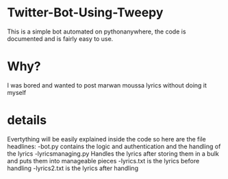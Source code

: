 # Twitter-Bot-Using-Tweepy
This is a simple bot automated on pythonanywhere, the code is documented and is fairly easy to use.

# Why?
I was bored and wanted to post marwan moussa lyrics without doing it myself 

# details 
Evertything will be easily explained inside the code so here are the file headlines:
-bot.py
contains the logic and authentication and the handling of the lyrics
-lyricsmanaging.py
Handles the lyrics after storing them in a bulk and puts them into manageable pieces
-lyrics.txt
is the lyrics before handling 
-lyrics2.txt
is the lyrics after handling 

